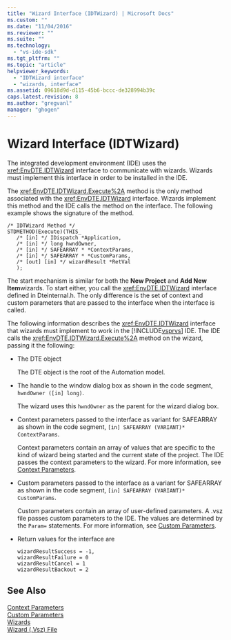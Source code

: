 ```yaml
---
title: "Wizard Interface (IDTWizard) | Microsoft Docs"
ms.custom: ""
ms.date: "11/04/2016"
ms.reviewer: ""
ms.suite: ""
ms.technology: 
  - "vs-ide-sdk"
ms.tgt_pltfrm: ""
ms.topic: "article"
helpviewer_keywords: 
  - "IDTWizard interface"
  - "wizards, interface"
ms.assetid: 09618d9d-d115-45b6-bccc-de328994b39c
caps.latest.revision: 8
ms.author: "gregvanl"
manager: "ghogen"
---
```

# Wizard Interface (IDTWizard)
The integrated development environment (IDE) uses the <xref:EnvDTE.IDTWizard> interface to communicate with wizards. Wizards must implement this interface in order to be installed in the IDE.  
  
 The <xref:EnvDTE.IDTWizard.Execute%2A> method is the only method associated with the <xref:EnvDTE.IDTWizard> interface. Wizards implement this method and the IDE calls the method on the interface. The following example shows the signature of the method.  
  
```  
/* IDTWizard Method */  
STDMETHOD(Execute)(THIS_  
   /* [in] */ IDispatch *Application,  
   /* [in] */ long hwndOwner,  
   /* [in] */ SAFEARRAY * *ContextParams,  
   /* [in] */ SAFEARRAY * *CustomParams,  
   /* [out] [in] */ wizardResult *RetVal  
   );  
```  
  
 The start mechanism is similar for both the **New Project** and **Add New Item**wizards. To start either, you call the <xref:EnvDTE.IDTWizard> interface defined in Dteinternal.h. The only difference is the set of context and custom parameters that are passed to the interface when the interface is called.  
  
 The following information describes the <xref:EnvDTE.IDTWizard> interface that wizards must implement to work in the [!INCLUDE[vsprvs](../../code-quality/includes/vsprvs_md.md)] IDE. The IDE calls the <xref:EnvDTE.IDTWizard.Execute%2A> method on the wizard, passing it the following:  
  
-   The DTE object  
  
     The DTE object is the root of the Automation model.  
  
-   The handle to the window dialog box as shown in the code segment, `hwndOwner ([in] long)`.  
  
     The wizard uses this `hwndOwner` as the parent for the wizard dialog box.  
  
-   Context parameters passed to the interface as variant for SAFEARRAY as shown in the code segment, `[in] SAFEARRAY (VARIANT)* ContextParams`.  
  
     Context parameters contain an array of values that are specific to the kind of wizard being started and the current state of the project. The IDE passes  the context parameters to the wizard. For more information, see [Context Parameters](../../extensibility/internals/context-parameters.md).  
  
-   Custom parameters passed to the interface as a variant for SAFEARRAY as shown in the code segment, `[in] SAFEARRAY (VARIANT)* CustomParams`.  
  
     Custom parameters contain an array of user-defined parameters. A .vsz file passes custom parameters to the IDE. The values are determined by the `Param=` statements. For more information, see [Custom Parameters](../../extensibility/internals/custom-parameters.md).  
  
-   Return values for the interface are  
  
    ```  
    wizardResultSuccess = -1,  
    wizardResultFailure = 0  
    wizardResultCancel = 1  
    wizardResultBackout = 2  
    ```  
  
## See Also  
 [Context Parameters](../../extensibility/internals/context-parameters.md)   
 [Custom Parameters](../../extensibility/internals/custom-parameters.md)   
 [Wizards](../../extensibility/internals/wizards.md)   
 [Wizard (.Vsz) File](../../extensibility/internals/wizard-dot-vsz-file.md)